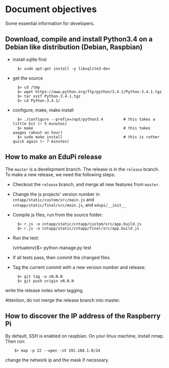 # Document objectives

Some essential information for developers.


## Download, compile and install Python3.4 on a Debian like distribution (Debian, Raspbian)

- install sqlite first

        $> sudo apt-get install -y libsqlite3-dev

- get the source

        $> cd /tmp
        $> wget https://www.python.org/ftp/python/3.4.1/Python-3.4.1.tgz
        $> tar xvzf Python-3.4.1.tgz
        $> cd Python-3.4.1/

- configure, make, make install

        $> ./configure --prefix=/opt/python3.4         # this takes a little bit (~ 5 minutes)
        $> make                                        # this takes aaages (about an hour)
        $> sudo make install                           # this is rather quick again (~ 7 minutes)


## How to make an EduPi release

The `master` is a development branch. The release is in the `release` branch.
To make a new release, we need the following steps:

- Checkout the `release` branch, and merge all new features from `master`.

- Change the js projects' version number in `cntapp/static/custom/src/main.js`
and `cntapp/static/final/src/main.js`, and `edupi/__init__`

- Compile js files, run from the source folder:

        $> r.js -o cntapp/static/cntapp/custom/src/app.build.js
        $> r.js -o cntapp/static/cntapp/final/src/app.build.js

- Run the test:

    (virtualenv)$> python manage.py test

- If all tests pass, then commit the changed files.

- Tag the current commit with a new version number and release:

        $> git tag -a vN.N.N
        $> git push origin vN.N.N

write the release notes when tagging.

Attention, do not merge the release branch into master.


## How to discover the IP address of the Raspberry Pi

By default, SSH is enabled on raspbian. On your linux machine, install nmap. Then run:

        $> map -p 22 --open -sV 192.168.1.0/24

change the network ip and the mask if necessary.
